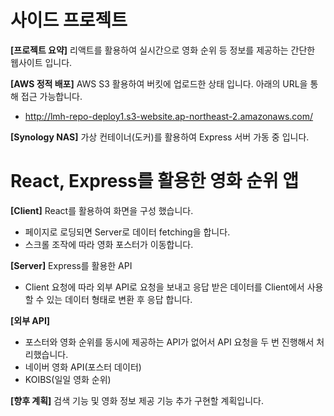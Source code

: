 # 사이드 프로젝트

**[프로젝트 요약]** 리액트를 활용하여 실시간으로 영화 순위 등 정보를 제공하는 간단한 웹사이트 입니다.

**[AWS 정적 배포]** AWS S3 활용하여 버킷에 업로드한 상태 입니다. 아래의 URL을 통해 접근 가능합니다.

- http://lmh-repo-deploy1.s3-website.ap-northeast-2.amazonaws.com/

**[Synology NAS]** 가상 컨테이너(도커)를 활용하여 Express 서버 가동 중 입니다.

# React, Express를 활용한 영화 순위 앱

**[Client]** React를 활용하여 화면을 구성 했습니다.

- 페이지로 로딩되면 Server로 데이터 fetching을 합니다.
- 스크롤 조작에 따라 영화 포스터가 이동합니다.

**[Server]** Express를 활용한 API

- Client 요청에 따라 외부 API로 요청을 보내고 응답 받은 데이터를 Client에서 사용할 수 있는 데이터 형태로 변환 후 응답 합니다.

**[외부 API]**

- 포스터와 영화 순위를 동시에 제공하는 API가 없어서 API 요청을 두 번 진행해서 처리했습니다.
- 네이버 영화 API(포스터 데이터)
- KOIBS(일일 영화 순위)

**[향후 계획]** 검색 기능 및 영화 정보 제공 기능 추가 구현할 계획입니다.
